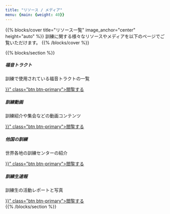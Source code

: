 ```yaml
---
title: "リソース / メディア"
menu: {main: {weight: 40}}
---
```


{{% blocks/cover title="リソース一覧" image_anchor="center" height="auto" %}}
訓練に関する様々なリソースやメディアを以下のページでご覧いただけます。
{{% /blocks/cover %}}

{{% blocks/section %}}
<div class="col-12">
<div class="row">
  <div class="col-md-4 mb-4 text-center">
    <div class="card h-100">
      <div class="card-body">
        <h5 class="card-title">福音トラクト</h5>
        <p class="card-text">訓練で使用されている福音トラクトの一覧</p>
        <a href="{{< relref "gospel-tract.md" >}}" class="btn btn-primary">閲覧する</a>
      </div>
    </div>
  </div>
  <div class="col-md-4 mb-4 text-center">
    <div class="card h-100">
      <div class="card-body">
        <h5 class="card-title">訓練動画</h5>
        <p class="card-text">訓練紹介や集会などの動画コンテンツ</p>
        <a href="{{< relref "videos.md" >}}" class="btn btn-primary">閲覧する</a>
      </div>
    </div>
  </div>
  <div class="col-md-4 mb-4 text-center">
    <div class="card h-100">
      <div class="card-body">
        <h5 class="card-title">他国の訓練</h5>
        <p class="card-text">世界各地の訓練センターの紹介</p>
        <a href="{{< relref "in-other-countries.md" >}}" class="btn btn-primary">閲覧する</a>
      </div>
    </div>
  </div>
  <div class="col-md-4 mb-4 text-center">
    <div class="card h-100">
      <div class="card-body">
        <h5 class="card-title">訓練生速報</h5>
        <p class="card-text">訓練生の活動レポートと写真</p>
        <a href="{{< relref "trainee-report.md" >}}" class="btn btn-primary">閲覧する</a>
      </div>
    </div>
  </div>
</div>
</div>
{{% /blocks/section %}}
